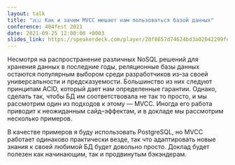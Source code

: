 ```yaml
---
layout: talk
title: "🇷🇺 Как и зачем MVCC мешает нам пользоваться базой данных"
conference: 404fest 2021
date: 2021-09-25 12:00:00 +0003
slides_link: https://speakerdeck.com/player/20f8657d74624bd3a02042299fdcf78d
---
```


Несмотря на распространение различных NoSQL решений для хранения данных в последние годы, реляционные базы данных остаются популярным выбором среди разработчиков из–за своей универсальности и предсказуемости. Большинство из них следуют принципам ACID, который дает нам определенные гарантии. Однако, сделать так, чтобы БД им соответствовала не так то просто, и мы рассмотрим один из подходов к этому — MVCC. Иногда его работа приводит к неожиданным сайд–эффектам, и в докладе мы рассмотрим несколько примеров.

В качестве примеров я буду использовать PostgreSQL, но MVCC работает одинаково практически везде, так что адаптировать новые знания к своей любимой БД будет довольно просто. Доклад будет полезен как начинающим, так и продвинутым бэкэндерам.
